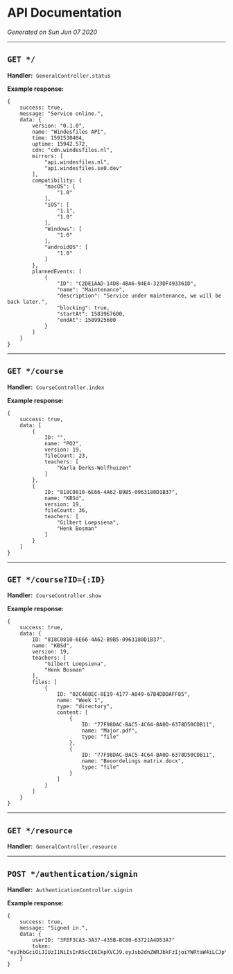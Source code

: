 # API Documentation
*Generated on Sun Jun 07 2020*


---
## `GET */`

**Handler:**&nbsp;&nbsp;`GeneralController.status`

**Example response:**
```
{
    success: true,
    message: "Service online.",
    data: {
        version: "0.1.0",
        name: "Windesfiles API",
        time: 1591530404,
        uptime: 15942.572,
        cdn: "cdn.windesfiles.nl",
        mirrors: [
            "api.windesfiles.nl",
            "api.windesfiles.se0.dev"
        ],
        compatibility: {
            "macOS": [
                "1.0"
            ],
            "iOS": [
                "1.1",
                "1.0"
            ],
            "Windows": [
                "1.0"
            ],
            "androidOS": [
                "1.0"
            ]
        },
        plannedEvents: [
            {
                "ID": "C2DE1AAD-14D8-4BA6-94E4-323DF493361D",
                "name": "Maintenance",
                "description": "Service under maintenance, we will be back later.",
                "blocking": true,
                "startAt": 1583967600,
                "endAt": 1589925600
            }
        ]
    }
}
```


---
## `GET */course`

**Handler:**&nbsp;&nbsp;`CourseController.index`

**Example response:**
```
{
    success: true,
    data: [
        {
            ID: "",
            name: "PO2",
            version: 19,
            fileCount: 23,
            teachers: [
                "Karla Derks-Wolfhuizen"
            ]
        },
        {
            ID: "818C0810-6E66-4A62-B9B5-0963180D1B37",
            name: "KBSd",
            version: 19,
            fileCount: 36,
            teachers: [
                "Gilbert Loepsiena",
                "Henk Bosman"
            ]
        }
    ]
}
```


---
## `GET */course?ID={:ID}`

**Handler:**&nbsp;&nbsp;`CourseController.show`

**Example response:**
```
{
    success: true,
    data: {
        ID: "818C0810-6E66-4A62-B9B5-0963180D1B37",
        name: "KBSd",
        version: 19,
        teachers: [
            "Gilbert Loepsiena",
            "Henk Bosman"
        ],
        files: [
            {
                ID: "02C488EC-8E19-4177-A049-67B4DDDAFF85",
                name: "Week 1",
                type: "directory",
                content: [
                    {
                        ID: "77F98DAC-BAC5-4C64-BA0D-6378D50CDB11",
                        name: "Major.pdf",
                        type: "file"
                    },
                    {
                        ID: "77F98DAC-BAC5-4C64-BA0D-6378D50CDB11",
                        name: "Beoordelings matrix.docx",
                        type: "file"
                    }
                ]
            }
        ]
    }
}
```


---
## `GET */resource`

**Handler:**&nbsp;&nbsp;`GeneralController.resource`


---
## `POST */authentication/signin`

**Handler:**&nbsp;&nbsp;`AuthenticationController.signin`

**Example response:**
```
{
    success: true,
    message: "Signed in.",
    data: {
        userID: "3FEF3CA3-3A37-435B-BC80-63721A4D53A7"
        token: "eyJhbGciOiJIUzI1NiIsInR5cCI6IkpXVCJ9.eyJsb2dnZWRJbkFzIjoiYWRtaW4iLCJpYXQiOjE0MjI3Nzk2Mzh9.gzSraSYS8EXBxLN_oWnFSRgCzcmJmMjLiuyu5CSpyHI",
    }
}
```
